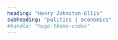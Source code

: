 ```yaml
---
heading: "Henry Johnston-Ellis"
subheading: "politics | economics"
#handle: "hugo-theme-codex"
---
```

